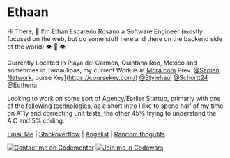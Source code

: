 # Ethaan

Hi There, 🖖 I'm Ethan Escareño Rosano a Software Engineer (mostly focused on the web, but do some stuff here and there on the backend side of the world) 👁️ 👅 👁️


Currently Located in Playa del Carmen, Quintana Roo, Mexico and sometimes in Tamaulipas, my current Work is at [Mora.com](https://assessments.mora.com/) Prev. [@Sapien Network](https://www.sapien.network/), ourse Key](https://coursekey.com/) [@Stylehaul](https://angel.co/company/stylehaul) [@Schortt24](https://www.schrott24.de/) [@Edthena](https://www.edthena.com/)


Looking to work on some sort of Agency/Earlier Startup, primarly with one of the [following technologies](https://github.com/Ethaan?tab=stars), as a short intro I like to spend half of my time on A11y and correcting unit tests, the other 45% trying to understand the A.C and 5% coding.


[Email Me](mailto:ethan.rosanoo@gmail.com) | [Stackoverflow](https://stackoverflow.com/users/3961546/ethaan) | [Angelist](https://angel.co/u/ethaan) | [Random thoguhts](https://ethaan.js.org/)

[![Contact me on Codementor](https://www.codementor.io/m-badges/ethaan/im-a-cm-b.svg)](https://www.codementor.io/@ethaan?refer=badge)
[![Join me in Codewars](https://www.codewars.com/users/Ethaan/badges/large)](https://www.codewars.com/users/Ethaan)

